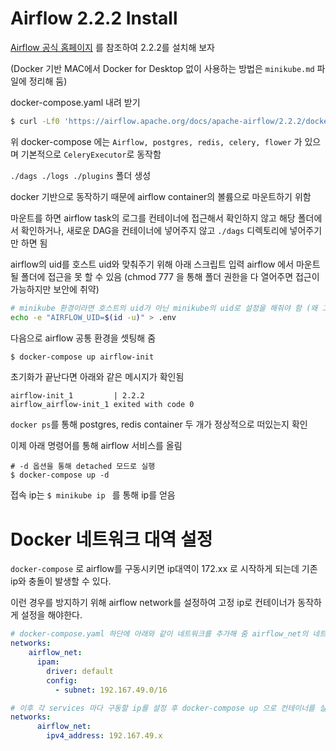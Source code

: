 # Airflow 2.2.2 Install

[Airflow 공식 홈페이지](https://airflow.apache.org/docs/apache-airflow/stable/start/docker.html) 를 참조하여 2.2.2를 설치해 보자 

(Docker 기반 MAC에서 Docker for Desktop 없이 사용하는 방법은 `minikube.md` 파일에 정리해 둠)

docker-compose.yaml 내려 받기

```sh
$ curl -Lf0 'https://airflow.apache.org/docs/apache-airflow/2.2.2/docker-compose.yaml' 
```
위 docker-compose 에는 `Airflow, postgres, redis, celery, flower` 가 있으며 기본적으로 `CeleryExecutor`로 동작함

`./dags ./logs ./plugins` 폴더 생성

docker 기반으로 동작하기 때문에 airflow container의 볼륨으로 마운트하기 위함

마운트를 하면 airflow task의 로그를 컨테이너에 접근해서 확인하지 않고 해당 폴더에서 확인하거나, 새로운 DAG을 컨테이너에 넣어주지 않고 `./dags` 디렉토리에 넣어주기만 하면 됨

airflow의 uid를 호스트 uid와 맞춰주기 위해 아래 스크립트 입력 airflow 에서 마운트될 폴더에 접근을 못 할 수 있음 (chmod 777 을 통해 폴더 권한을 다 열어주면 접근이 가능하지만 보안에 취약)

```sh
# minikube 환경이라면 호스트의 uid가 아닌 minikube의 uid로 설정을 해줘야 함 (왜 그런지는 아직 모르겠음..)
echo -e "AIRFLOW_UID=$(id -u)" > .env
```



다음으로 airflow 공통 환경을 셋팅해 줌

```sh
$ docker-compose up airflow-init
```

초기화가 끝난다면 아래와 같은 메시지가 확인됨

```
airflow-init_1		   | 2.2.2
airflow_airflow-init_1 exited with code 0
```

`docker ps`를 통해 postgres, redis container 두 개가 정상적으로 떠있는지 확인



이제 아래 명령어를 통해 airflow 서비스를 올림

```shell
# -d 옵션을 통해 detached 모드로 실행
$ docker-compose up -d
```

접속 ip는 `$ minikube ip ` 를 통해 ip를 얻음


# Docker 네트워크 대역 설정

`docker-compose` 로 airflow를 구동시키면 ip대역이 172.xx 로 시작하게 되는데 기존 ip와 충돌이 발생할 수 있다.

이런 경우를 방지하기 위해 airflow network를 설정하여 고정 ip로 컨테이너가 동작하게 설정을 해야한다.

```yaml
# docker-compose.yaml 하단에 아래와 같이 네트워크를 추가해 줌 airflow_net의 네트워크 대역은 192.167.49.0 으로 설정하였는데 원하는 대역으로 설정하면 된다.
networks:
    airflow_net:
      ipam:
        driver: default
        config:
          - subnet: 192.167.49.0/16
```

```yaml
# 이후 각 services 마다 구동할 ip를 설정 후 docker-compose up 으로 컨테이너를 실행한다.
networks:
      airflow_net:
        ipv4_address: 192.167.49.x
```